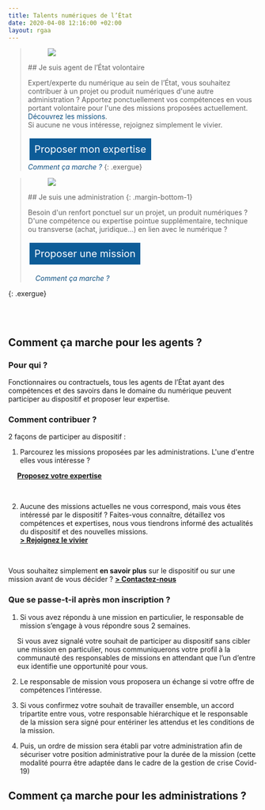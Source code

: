 ```yaml
---
title: Talents numériques de l’État
date: 2020-04-08 12:16:00 +02:00
layout: rgaa
---
```


<style>
.button {
background-color: #0d5c98;
border: 1px solid white;
color: white;
padding: 10px 10px;
text-align: center;
text-decoration: none;
display: inline-block;
font-style: normal;
font-size: 20px;
margin: 4px 2px;
cursor: pointer;
}

a.lien-encadre {
color: #0A4D7F;
text-decoration: none;
}
a.lien-encadre:hover {
color: #0A4D7F;
text-decoration: underline;
}
</style>

> <figure class='image-left' style='width: 4%; margin-top: 0.7rem;'><img src="/uploads/fleche-droite.png"/></figure>## Je suis agent de l’État volontaire
>
> Expert/experte du numérique au sein de l’État, vous souhaitez contribuer à un projet ou produit numériques d'une autre administration ? Apportez ponctuellement vos compétences en vous portant volontaire pour l'une des missions proposées actuellement. <a class="lien-encadre" href="#comment-ca-marche-agents">Découvrez les missions</a>.
> <br>Si aucune ne vous intéresse, rejoignez simplement le vivier.
>
> <a href="https://sgmap.sphinxdeclic.com/d/s/ou9lrs" class="button">Proposer mon expertise</a>
> <br>
> <a class="lien-encadre" href="#comment-ca-marche-agents"><i>Comment ça marche ?</i></a>
{: .exergue}


> <figure class='image-left' style='width: 4%; margin-top: 0.7rem;'><img src="/uploads/fleche-droite.png"/></figure>## Je suis une administration
> {: .margin-bottom-1}
>
> Besoin d'un renfort ponctuel sur un projet, un produit numériques ? D'une compétence ou expertise pointue supplémentaire, technique ou transverse (achat, juridique...) en lien avec le numérique ?
>
> <a href="https://sgmap.sphinxdeclic.com/d/s/b5osl9" class="button">Proposer une mission</a>
> 
> <p style="padding-left: 15px;"><a class="lien-encadre" href="#comment-ca-marche-admin"><i>Comment ça marche ?</i></a></p>
{: .exergue}

<br>
<br>

## Comment ça marche pour les agents ?<a id="comment-ca-marche-agents"></a> 
### Pour qui ?
Fonctionnaires ou contractuels, tous les agents de l’État ayant des compétences et des savoirs dans le domaine du numérique peuvent participer au dispositif et proposer leur expertise.

### Comment contribuer ?
2 façons de participer au dispositif :
1. Parcourez les missions proposées par les administrations. L'une d'entre elles vous intéresse ? 
<p style="padding-left: 18px"><a href="https://sgmap.sphinxdeclic.com/d/s/ou9lrs"><b>Proposez votre expertise</b></a></p>
<br>

2. Aucune des missions actuelles ne vous correspond, mais vous êtes intéressé par le dispositif ? Faites-vous connaître, détaillez vos compétences et expertises, nous vous tiendrons informé des actualités du dispositif et des nouvelles missions.
<br><a href="https://sgmap.sphinxdeclic.com/d/s/ou9lrs"><b>> Rejoignez le vivier</b></a>
<br>

Vous souhaitez simplement **en savoir plus** sur le dispositif ou sur une mission avant de vous décider ? 
[**> Contactez-nous**](mailto:talents.numeriques@modernisation.gouv.fr)

### Que se passe-t-il après mon inscription ? 
1. Si vous avez répondu à une mission en particulier, le responsable de mission s’engage à vous répondre sous 2 semaines.
<p style="padding-left: 18px">Si vous avez signalé votre souhait de participer au dispositif sans cibler une mission en particulier, nous communiquerons votre profil à la communauté des responsables de missions en attendant que l’un d’entre eux identifie une opportunité pour vous.</p>

2. Le responsable de mission vous proposera un échange si votre offre de compétences l’intéresse.

3. Si vous confirmez votre souhait de travailler ensemble, un accord tripartite entre vous, votre responsable hiérarchique et le responsable de la mission sera signé pour entériner les attendus et les conditions de la mission. 

4. Puis, un ordre de mission sera établi par votre administration afin de sécuriser votre position administrative pour la durée de la mission (cette modalité pourra être adaptée dans le cadre de la gestion de crise Covid-19)


## Comment ça marche pour les administrations ?<a id="comment-ca-marche-admin"></a>